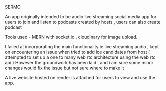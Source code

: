 SERMO 

An app originally intended to be audio live streaming social media app for users to join and listen to podcasts created by hosts , users can also create podcast

Tools used - MERN with socket.io , cloudinary for image upload.

I failed at incorporating the main functionality ie live streaming audio , kept on encountering an issue when tried to add ice candidates from host ( attempted to set up a one to many web rtc architecture using the web rtc api )
However the groundwork has been laid , and i am sure some minor changes would fix the issue but not sure where to make it

A live website hosted on render is attached for users to view and use the app.
